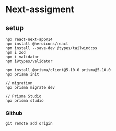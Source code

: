# Next-assigment

## setup

```
npx react-next-app@14
npm install @heroicons/react
npm install --save-dev @types/tailwindcss
npm i zod
npm i validator
npm i@types/validator

npm install @prisma/client@5.10.0 prisma@5.10.0
npx prisma init

// migration
npx prisma migrate dev

// Prisma Studio
npx prisma studio
```

### Github

```
git remote add origin
```

